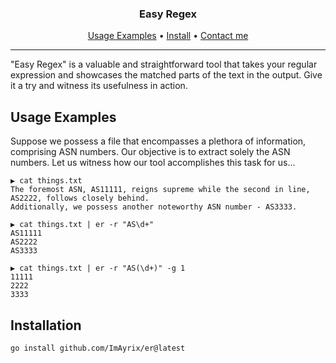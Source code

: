 <h3 align="center"> Easy Regex </h3>
<p align="center">
  <a href="#usage-examples">Usage Examples</a> •
  <a href="#installation">Install</a> •
  <a href="https://t.me/ImAyrix">Contact me</a>
</p>

---

"Easy Regex" is a valuable and straightforward tool that takes your regular expression and showcases the matched parts of the text in the output. Give it a try and witness its usefulness in action.

## Usage Examples
Suppose we possess a file that encompasses a plethora of information, comprising ASN numbers. Our objective is to extract solely the ASN numbers. Let us witness how our tool accomplishes this task for us... 

```
▶ cat things.txt
The foremost ASN, AS11111, reigns supreme while the second in line, AS2222, follows closely behind.
Additionally, we possess another noteworthy ASN number - AS3333.

▶ cat things.txt | er -r "AS\d+"
AS11111
AS2222
AS3333

▶ cat things.txt | er -r "AS(\d+)" -g 1
11111
2222
3333
```

## Installation
```
go install github.com/ImAyrix/er@latest
```
